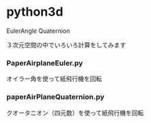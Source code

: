 # python3d
EulerAngle Quaternion

３次元空間の中でいろいろ計算をしてみます


### PaperAirplaneEuler.py
オイラー角を使って紙飛行機を回転


### paperAirPlaneQuaternion.py
クオータニオン（四元数）を使って紙飛行機を回転

